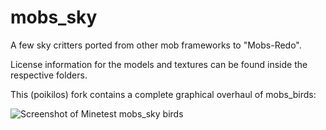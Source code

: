 # mobs_sky
A few sky critters ported from other mob frameworks to "Mobs-Redo".

License information for the models and textures can be found inside
the respective folders.


This (poikilos) fork contains a complete graphical overhaul of mobs_birds:

![Screenshot of Minetest mobs_sky birds](https://github.com/poikilos/mobs_sky/raw/poikilos-improvements/screenshot.jpg)
